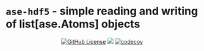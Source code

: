 # `ase-hdf5` - simple reading and writing of list[ase.Atoms] objects

<div align="center">

[![GitHub License](https://img.shields.io/github/license/tcnicholas/ase-hdf5)](LICENSE.md)
[![](https://github.com/tcnicholas/ase-hdf5/actions/workflows/tests.yaml/badge.svg?branch=main)](https://github.com/tcnicholas/ase-hdf5/actions/workflows/tests.yaml)
[![codecov](https://codecov.io/gh/tcnicholas/ase-hdf5/graph/badge.svg?token=LX45880JL6)](https://codecov.io/gh/tcnicholas/ase-hdf5)
</div>
